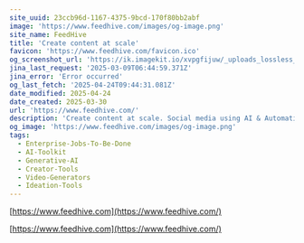 ```yaml
---
site_uuid: 23ccb96d-1167-4375-9bcd-170f80bb2abf
image: 'https://www.feedhive.com/images/og-image.png'
site_name: FeedHive
title: 'Create content at scale'
favicon: 'https://www.feedhive.com/favicon.ico'
og_screenshot_url: 'https://ik.imagekit.io/xvpgfijuw/_uploads_lossless_screenshots_20250527_Feedhive_og_screenshot.jpeg'
jina_last_request: '2025-03-09T06:44:59.371Z'
jina_error: 'Error occurred'
og_last_fetch: '2025-04-24T09:44:31.081Z'
date_modified: 2025-04-24
date_created: 2025-03-30
url: 'https://www.feedhive.com/'
description: 'Create content at scale. Social media using AI & Automation.'
og_image: 'https://www.feedhive.com/images/og-image.png'
tags:
  - Enterprise-Jobs-To-Be-Done
  - AI-Toolkit
  - Generative-AI
  - Creator-Tools
  - Video-Generators
  - Ideation-Tools
---
```


[https://www.feedhive.com](https://www.feedhive.com/)


































































[https://www.feedhive.com](https://www.feedhive.com/)
